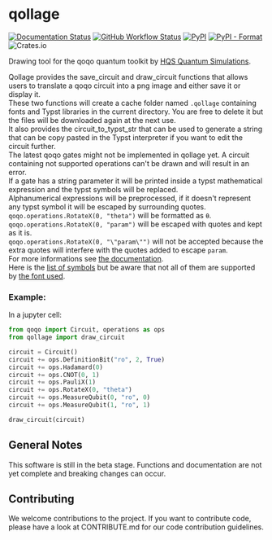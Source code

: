 # qollage

[![Documentation Status](https://img.shields.io/badge/docs-read-blue)](https://hqsquantumsimulations.github.io/qollage/)
[![GitHub Workflow Status](https://github.com/HQSquantumsimulations/qollage/workflows/ci_tests/badge.svg)](https://github.com/HQSquantumsimulations/qollage/actions)
[![PyPI](https://img.shields.io/pypi/v/qollage)](https://pypi.org/project/qollage/)
[![PyPI - Format](https://img.shields.io/pypi/format/qollage)](https://pypi.org/project/qollage/)
![Crates.io](https://img.shields.io/crates/l/qollage)

Drawing tool for the qoqo quantum toolkit by [HQS Quantum Simulations](https://quantumsimulations.de).

Qollage provides the save_circuit and draw_circuit functions that allows users to translate a qoqo circuit into a png image and either save it or display it.  
These two functions will create a cache folder named `.qollage` containing fonts and Typst libraries in the current directory. You are free to delete it but the files will be downloaded again at the next use.  
It also provides the circuit_to_typst_str that can be used to generate a string that can be copy pasted in the Typst interpreter if you want to edit the circuit further.  
The latest qoqo gates might not be implemented in qollage yet.
A circuit containing not supported operations can't be drawn and will result in an error.  
If a gate has a string parameter it will be printed inside a typst mathematical expression and the typst symbols will be replaced.  
Alphanumerical expressions will be preprocessed, if it doesn't represent any typst symbol it will be escaped by surrounding quotes.  
`qoqo.operations.RotateX(0, "theta")` will be formatted as `θ`.  
`qoqo.operations.RotateX(0, "param")` will be escaped with quotes and kept as it is.  
`qoqo.operations.RotateX(0, "\"param\"")` will not be accepted because the extra quotes will interfere with the quotes added to escape `param`.  
For more informations see [the documentation](https://typst.app/docs/reference/math/).  
Here is the [list of symbols](https://typst.app/docs/reference/symbols/sym/) but be aware that not all of them are supported by [the font used](https://ctan.math.washington.edu/tex-archive/fonts/firamath/firamath-specimen.pdf).
### Example:

In a jupyter cell:
```python
from qoqo import Circuit, operations as ops
from qollage import draw_circuit

circuit = Circuit()
circuit += ops.DefinitionBit("ro", 2, True)
circuit += ops.Hadamard(0)
circuit += ops.CNOT(0, 1)
circuit += ops.PauliX(1)
circuit += ops.RotateX(0, "theta")
circuit += ops.MeasureQubit(0, "ro", 0)
circuit += ops.MeasureQubit(1, "ro", 1)

draw_circuit(circuit)
```

## General Notes

This software is still in the beta stage. Functions and documentation are not yet complete and breaking changes can occur.

## Contributing

We welcome contributions to the project. If you want to contribute code, please have a look at CONTRIBUTE.md for our code contribution guidelines.

